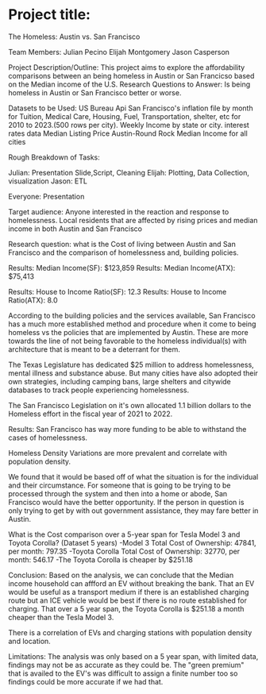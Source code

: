 # Project title:
The Homeless: Austin vs. San Francisco

Team Members: Julian Pecino Elijah Montgomery Jason Casperson

Project Description/Outline: This project aims to explore the affordability comparisons between an being homeless in Austin or San Francicso based on the Median income of the U.S. Research Questions to Answer: Is being homeless in Austin or San Francisco better or worse.


Datasets to be Used: 
US Bureau Api
San Francisco's inflation file by month for Tuition, Medical Care, Housing, Fuel, Transportation, shelter, etc for 2010 to 2023.(500 rows per city).
Weekly Income by state or city.
interest rates data
Median Listing Price Austin-Round Rock
Median Income for all cities

Rough Breakdown of Tasks:

Julian: Presentation Slide,Script, Cleaning 
Elijah: Plotting, Data Collection, visualization
Jason: ETL

Everyone: Presentation

Target audience: Anyone interested in the reaction and response to homelessness.
Local residents that are affected by rising prices and median income in both Austin and San Francisco

Research question: what is the Cost of living between Austin and San Francisco and the comparison of homelessness and, building policies.

Results: Median Income(SF): $123,859
Results: Median Income(ATX): $75,413

Results: House to Income Ratio(SF): 12.3
Results: House to Income Ratio(ATX): 8.0

According to the building policies and the services available, San Francisco has a much more established method and procedure when it come to being homeless vs the policies that are implemented by Austin. These are more towards the line of not being favorable to the homeless individual(s) with architecture that is meant to be a deterrant for them.

The Texas Legislature has dedicated $25 million to address homelessness, mental illness and substance abuse. But many cities have also adopted their own strategies, including camping bans, large shelters and citywide databases to track people experiencing homelessness.

The San Francisco Legislation on it's own allocated 1.1 billion dollars to the Homeless effort in the fiscal year of 2021 to 2022.

Results: San Francisco has way more funding to be able to withstand the cases of homelessness.

Homeless Density Variations are more prevalent and correlate with population density.

We found that it would be based off of what the situation is for the individual and their circumstance. For someone that is going to be trying to be processed through the system and then into a home or abode, San Francisco would have the better opportunity. If the person in question is only trying to get by with out government assistance, they may fare better in Austin.

What is the Cost comparison over a 5-year span for Tesla Model 3 and Toyota Corolla? (Dataset 5 years) -Model 3 Total Cost of Ownership: 47841, per month: 797.35
-Toyota Corolla Total Cost of Ownership: 32770, per month: 546.17 -The Toyota Corolla is cheaper by $251.18

Conclusion: Based on the analysis, we can conclude that the Median income household can affford an EV without breaking the bank. That an EV would be useful as a transport medium if there is an established charging route but an ICE vehicle would be best if there is no route established for charging. That over a 5 year span, the Toyota Corolla is $251.18 a month cheaper than the Tesla Model 3.

There is a correlation of EVs and charging stations with population density and location.

Limitations: The analysis was only based on a 5 year span, with limited data, findings may not be as accurate as they could be. The "green premium" that is availed to the EV's was difficult to assign a finite number too so findings could be more accurate if we had that.
